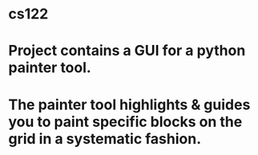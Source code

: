# cs122
# Project contains a GUI for a python painter tool. 
# The painter tool highlights & guides you to paint specific blocks on the grid in a systematic fashion.
